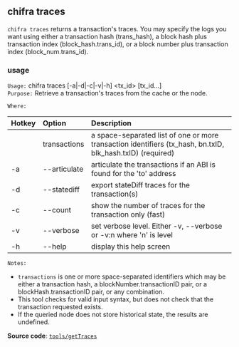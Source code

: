 ## chifra traces

`chifra traces` returns a transaction's traces. You may specify the logs you want using either a transaction hash (trans\_hash), a block hash plus transaction index (block\_hash.trans\_id), or a block number plus transaction index (block\_num.trans\_id).  

### usage

`Usage:`    chifra traces [-a|-d|-c|-v|-h] &lt;tx_id&gt; [tx_id...]  
`Purpose:`  Retrieve a transaction's traces from the cache or the node.

`Where:`  

| Hotkey | Option | Description |
| :----- | :----- | :---------- |
|  | transactions | a space-separated list of one or more transaction identifiers (tx_hash, bn.txID, blk_hash.txID) (required) |
| -a | --articulate | articulate the transactions if an ABI is found for the 'to' address |
| -d | --statediff | export stateDiff traces for the transaction(s) |
| -c | --count | show the number of traces for the transaction only (fast) |
| -v | --verbose | set verbose level. Either -v, --verbose or -v:n where 'n' is level |
| -h | --help | display this help screen |

`Notes:`

- `transactions` is one or more space-separated identifiers which may be either a transaction hash, 
  a blockNumber.transactionID pair, or a blockHash.transactionID pair, or any combination.
- This tool checks for valid input syntax, but does not check that the transaction requested exists.
- If the queried node does not store historical state, the results are undefined.

**Source code**: [`tools/getTraces`](https://github.com/TrueBlocks/trueblocks-core/tree/master/src/tools/getTraces)

